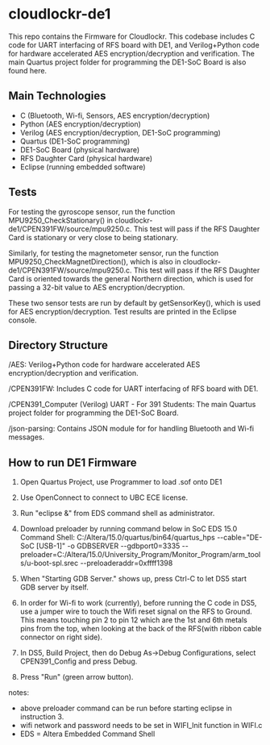 # cloudlockr-de1

This repo contains the Firmware for Cloudlockr. This codebase includes C code for UART interfacing of RFS board with DE1, and Verilog+Python code for hardware accelerated AES encryption/decryption and verification. The main Quartus project folder for programming the DE1-SoC Board is also found here.  

## Main Technologies

- C (Bluetooth, Wi-fi, Sensors, AES encryption/decryption)
- Python (AES encryption/decryption)
- Verilog (AES encryption/decryption, DE1-SoC programming)
- Quartus (DE1-SoC programming)
- DE1-SoC Board (physical hardware)
- RFS Daughter Card (physical hardware)
- Eclipse (running embedded software)

## Tests

For testing the gyroscope sensor, run the function MPU9250_CheckStationary() 
in cloudlockr-de1/CPEN391FW/source/mpu9250.c. This test will pass if the RFS Daughter Card is stationary 
or very close to being stationary. 

Similarly, for testing the magnetometer sensor, run the function MPU9250_CheckMagnetDirection(), 
which is also in cloudlockr-de1/CPEN391FW/source/mpu9250.c. This test will pass if the RFS Daughter Card is 
oriented towards the general Northern direction, which is used for passing a 32-bit value to AES encryption/decryption. 

These two sensor tests are run by default by getSensorKey(), which is used for AES encryption/decryption. 
Test results are printed in the Eclipse console. 
 
## Directory Structure
/AES: Verilog+Python code for hardware accelerated AES encryption/decryption and verification.

/CPEN391FW: Includes C code for UART interfacing of RFS board with DE1. 

/CPEN391_Computer (Verilog) UART - For 391 Students: The main Quartus project folder for programming the DE1-SoC Board.

/json-parsing: Contains JSON module for for handling Bluetooth and Wi-fi messages. 


## How to run DE1 Firmware

1. Open Quartus Project, use Programmer to load .sof onto DE1
2. Use OpenConnect to connect to UBC ECE license. 
3. Run "eclipse &" from EDS command shell as administrator.

4. Download preloader by running command below in SoC EDS 15.0 Command Shell:
C:/Altera/15.0/quartus/bin64/quartus_hps --cable="DE-SoC [USB-1]" -o GDBSERVER --gdbport0=3335 --preloader=C:/Altera/15.0/University_Program/Monitor_Program/arm_tools/u-boot-spl.srec --preloaderaddr=0xffff1398

5. When "Starting GDB Server." shows up, press Ctrl-C to let DS5 start GDB server by itself.

6. In order for Wi-fi to work (currently), before running the C code in DS5, use a jumper wire to touch the Wifi reset signal on the RFS to Ground. 
This means touching pin 2 to pin 12 which are the 1st and 6th metals pins from the top, when looking at the back of the RFS(with ribbon cable connector on right side).

7. In DS5, Build Project, then do Debug As->Debug Configurations, select CPEN391_Config and press Debug.
8. Press "Run" (green arrow button).

notes: 
- above preloader command can be run before starting eclipse in instruction 3.
- wifi network and password needs to be set in WIFI_Init function in WIFI.c
- EDS = Altera Embedded Command Shell

